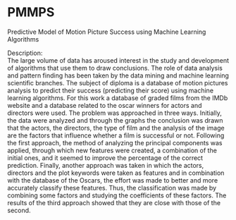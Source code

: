 # PMMPS

Predictive Model of Motion Picture Success using Machine Learning Algorithms

Description: <br>
The large volume of data has aroused interest in the study and development of algorithms that
use them to draw conclusions. The role of data analysis and pattern finding has been taken by
the data mining and machine learning scientific branches. The subject of diploma is a database of
motion pictures analysis to predict their success (predicting their score) using machine learning
algorithms. For this work a database of graded films from the IMDb website and a database related
to the oscar winners for actors and directors were used. The problem was approached in three
ways. Initially, the data were analyzed and through the graphs the conclusion was drawn that the
actors, the directors, the type of film and the analysis of the image are the factors that influence
whether a film is successful or not. Following the first approach, the method of analyzing the
principal components was applied, through which new features were created, a combination of the
initial ones, and it seemed to improve the percentage of the correct prediction. Finally, another
approach was taken in which the actors, directors and the plot keywords were taken as features and
in combination with the database of the Oscars, the effort was made to better and more accurately
classify these features. Thus, the classification was made by combining some factors and studying
the coefficients of these factors. The results of the third approach showed that they are close with
those of the second.
